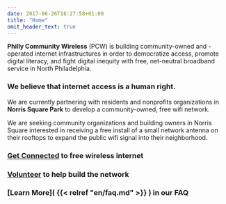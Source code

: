 ```yaml
---
date: 2017-06-26T18:27:58+01:00
title: "Home"
omit_header_text: true
---
```


**Philly Community Wireless** (PCW) is building community-owned and -operated internet infrastructures in order to democratize access, promote digital literacy, and fight digital inequity with free, net-neutral broadband service in North Philadelphia.

### We believe that internet access is a human right.

We are currently partnering with residents and nonprofits organizations in **Norris Square Park** to develop a community-owned, free wifi network.

We are seeking community organizations and building owners in Norris Square interested in receiving a free install of a small network antenna on their rooftops to expand the public wifi signal into their neighborhood.

### **[Get Connected](https://docs.google.com/forms/d/e/1FAIpQLSfjx0A9mFxMiXSb1jisgcHFHwTzktsuz4c36Ja1tVOQjjXzow/viewform)** to free wireless internet

### **[Volunteer](mailto:phillycommunitywireless@gmail.com)** to help build the network

### **[Learn More]( {{< relref "en/faq.md" >}} )** in our FAQ
